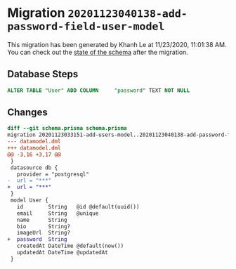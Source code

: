 # Migration `20201123040138-add-password-field-user-model`

This migration has been generated by Khanh Le at 11/23/2020, 11:01:38 AM.
You can check out the [state of the schema](./schema.prisma) after the migration.

## Database Steps

```sql
ALTER TABLE "User" ADD COLUMN     "password" TEXT NOT NULL
```

## Changes

```diff
diff --git schema.prisma schema.prisma
migration 20201123033151-add-users-model..20201123040138-add-password-field-user-model
--- datamodel.dml
+++ datamodel.dml
@@ -3,16 +3,17 @@
 }
 datasource db {
   provider = "postgresql"
-  url = "***"
+  url = "***"
 }
 model User {
   id        String   @id @default(uuid())
   email     String   @unique
   name      String
   bio       String?
   imageUrl  String?
+  password  String
   createdAt DateTime @default(now())
   updatedAt DateTime @updatedAt
 }
```


